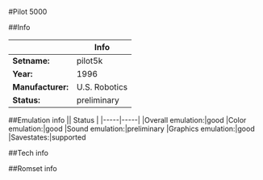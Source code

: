 #Pilot 5000

##Info

||Info|
|-----|-----|
|**Setname:**|pilot5k
|**Year:**|1996
|**Manufacturer:**|U.S. Robotics
|**Status:**|preliminary

##Emulation info
|| Status |
|-----|-----|
|Overall emulation:|good
|Color emulation:|good
|Sound emulation:|preliminary
|Graphics emulation:|good
|Savestates:|supported

##Tech info

##Romset info

<!--- START OF EDITED COMMENT DO NOT TOUCH TEXT ABOVE-->
